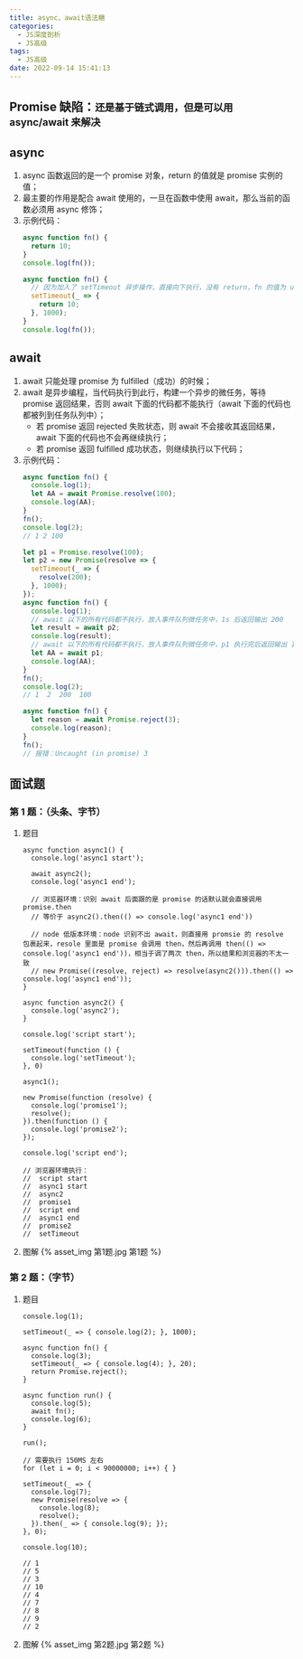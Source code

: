 ```yaml
---
title: async、await语法糖
categories:
  - JS深度剖析
  - JS高级
tags:
  - JS高级
date: 2022-09-14 15:41:13
---
```


## Promise 缺陷：<small>还是基于链式调用，但是可以用 async/await 来解决</small>

## async
1. async 函数返回的是一个 promise  对象，return 的值就是 promise 实例的值；
2. 最主要的作用是配合 await 使用的，一旦在函数中使用 await，那么当前的函数必须用 async 修饰；
3. 示例代码：
    ```js
    async function fn() {
      return 10;
    }
    console.log(fn());
    ```
    ```js
    async function fn() {
      // 因为加入了 setTimeout 异步操作，直接向下执行，没有 return，fn 的值为 undefined
      setTimeout(_ => {
        return 10;
      }, 1000);
    }
    console.log(fn());
    ```

## await
1. await 只能处理 promise 为 fulfilled（成功）的时候；
2. await 是异步编程，当代码执行到此行，构建一个异步的微任务，等待 promise 返回结果，否则 await 下面的代码都不能执行（await 下面的代码也都被列到任务队列中）；
    - 若 promise 返回 rejected 失败状态，则 await 不会接收其返回结果，await 下面的代码也不会再继续执行；
    - 若 promise 返回 fulfilled 成功状态，则继续执行以下代码；
3. 示例代码：
    ```js
    async function fn() {
      console.log(1);
      let AA = await Promise.resolve(100);
      console.log(AA);
    }
    fn();
    console.log(2);
    // 1 2 100
    ```
    ```js
    let p1 = Promise.resolve(100);
    let p2 = new Promise(resolve => {
      setTimeout(_ => {
        resolve(200);
      }, 1000);
    });
    async function fn() {
      console.log(1);
      // await 以下的所有代码都不执行，放入事件队列微任务中，1s 后返回输出 200
      let result = await p2;
      console.log(result);
      // await 以下的所有代码都不执行，放入事件队列微任务中，p1 执行完后返回输出 100
      let AA = await p1;
      console.log(AA);
    }
    fn();
    console.log(2);
    // 1  2  200  100
    ```
    ```js
    async function fn() {
      let reason = await Promise.reject(3);
      console.log(reason);
    }
    fn();
    // 报错：Uncaught (in promise) 3
    ```

## 面试题

### 第 1 题：（头条、字节）
1. 题目
    ```JS
    async function async1() {
      console.log('async1 start');

      await async2();
      console.log('async1 end');

      // 浏览器环境：识别 await 后面跟的是 promise 的话默认就会直接调用 promise.then
      // 等价于 async2().then(() => console.log('async1 end'))

      // node 低版本环境：node 识别不出 await，则直接用 promsie 的 resolve 包裹起来，resole 里面是 promise 会调用 then，然后再调用 then(() => console.log('async1 end'))，相当于调了两次 then，所以结果和浏览器的不太一致
      // new Promise((resolve, reject) => resolve(async2())).then(() => console.log('async1 end'));
    }

    async function async2() {
      console.log('async2');
    }

    console.log('script start');

    setTimeout(function () {
      console.log('setTimeout');
    }, 0)

    async1();

    new Promise(function (resolve) {
      console.log('promise1');
      resolve();
    }).then(function () {
      console.log('promise2');
    });

    console.log('script end');

    // 浏览器环境执行：
    //  script start
    //  async1 start
    //  async2
    //  promise1
    //  script end
    //  async1 end
    //  promise2
    //  setTimeout
    ```
2. 图解
    {% asset_img 第1题.jpg 第1题 %}
### 第 2 题：（字节）
1. 题目
    ```JS
    console.log(1);

    setTimeout(_ => { console.log(2); }, 1000);

    async function fn() {
      console.log(3);
      setTimeout(_ => { console.log(4); }, 20);
      return Promise.reject();
    }

    async function run() {
      console.log(5);
      await fn();
      console.log(6);
    }

    run();

    // 需要执行 150MS 左右
    for (let i = 0; i < 90000000; i++) { }

    setTimeout(_ => {
      console.log(7);
      new Promise(resolve => {
        console.log(8);
        resolve();
      }).then(_ => { console.log(9); });
    }, 0);

    console.log(10);

    // 1
    // 5
    // 3
    // 10
    // 4
    // 7
    // 8
    // 9
    // 2
    ```
2. 图解
    {% asset_img 第2题.jpg 第2题 %}